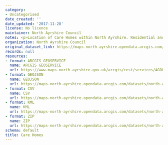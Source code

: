 ```yaml
---
category:
- Uncategorised
date_created: ''
date_updated: '2017-11-28'
license: No licence
maintainer: North Ayrshire Council
notes: <p>Location of Care Homes within North Ayrshire. Residential and day care services.</p>
organization: North Ayrshire Council
original_dataset_link: https://maps-north-ayrshire.opendata.arcgis.com/maps/north-ayrshire::care-homes
records: null
resources:
- format: ARCGIS GEOSERVICE
  name: ARCGIS GEOSERVICE
  url: https://www.maps.north-ayrshire.gov.uk/arcgis/rest/services/AGOL/Open_Data_Portal2/MapServer/32
- format: GEOJSON
  name: GEOJSON
  url: https://maps-north-ayrshire.opendata.arcgis.com/datasets/north-ayrshire::care-homes.geojson?outSR=%7B%22latestWkid%22%3A27700%2C%22wkid%22%3A27700%7D
- format: CSV
  name: CSV
  url: https://maps-north-ayrshire.opendata.arcgis.com/datasets/north-ayrshire::care-homes.csv?outSR=%7B%22latestWkid%22%3A27700%2C%22wkid%22%3A27700%7D
- format: KML
  name: KML
  url: https://maps-north-ayrshire.opendata.arcgis.com/datasets/north-ayrshire::care-homes.kml?outSR=%7B%22latestWkid%22%3A27700%2C%22wkid%22%3A27700%7D
- format: ZIP
  name: ZIP
  url: https://maps-north-ayrshire.opendata.arcgis.com/datasets/north-ayrshire::care-homes.zip?outSR=%7B%22latestWkid%22%3A27700%2C%22wkid%22%3A27700%7D
schema: default
title: Care Homes
---
```

